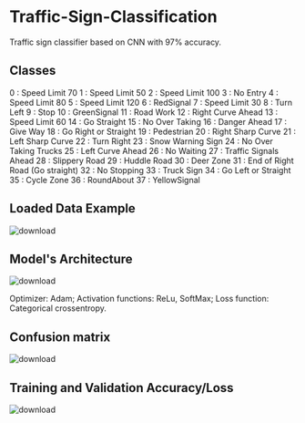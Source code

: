 # Traffic-Sign-Classification
Traffic sign classifier based on CNN with 97% accuracy.

## Classes
0 : Speed Limit 70
1 : Speed Limit 50
2 : Speed Limit 100
3 : No Entry
4 : Speed Limit 80
5 : Speed Limit 120
6 : RedSignal
7 : Speed Limit 30
8 : Turn Left
9 : Stop
10 : GreenSignal
11 : Road Work
12 : Right Curve Ahead
13 : Speed Limit 60
14 : Go Straight
15 : No Over Taking
16 : Danger Ahead
17 : Give Way
18 : Go Right or Straight
19 : Pedestrian
20 : Right Sharp Curve
21 : Left Sharp Curve
22 : Turn Right
23 : Snow Warning Sign
24 : No Over Taking Trucks
25 : Left Curve Ahead
26 : No Waiting
27 : Traffic Signals Ahead
28 : Slippery Road
29 : Huddle Road
30 : Deer Zone
31 : End of Right Road (Go straight)
32 : No Stopping
33 : Truck Sign
34 : Go Left or Straight
35 : Cycle Zone
36 : RoundAbout
37 : YellowSignal

## Loaded Data Example
![download](https://user-images.githubusercontent.com/47561855/189391679-c8ee6b4d-a10b-4ac4-81c3-2a965d2f934c.png)

## Model's Architecture
![download](https://user-images.githubusercontent.com/47561855/189391875-8d251819-6f15-4294-b92a-d49303e63370.png)

Optimizer: Adam; Activation functions: ReLu, SoftMax; Loss function: Categorical crossentropy.

## Confusion matrix
![download](https://user-images.githubusercontent.com/47561855/189392556-3c932cd4-0c39-424c-ad7e-94c142b68644.png)
## Training and Validation Accuracy/Loss
![download](https://user-images.githubusercontent.com/47561855/189392592-b9590a10-a056-4def-8628-8c0b28087111.png)
